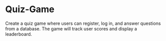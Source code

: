 # Quiz-Game
Create a quiz game where users can register, log in, and answer questions from a database. The game will track user scores and display a leaderboard.
